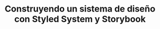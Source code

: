 ---
title: Construyendo un sistema de diseño con Styled System y Storybook
type: workshop
year: 2019
language: es
for:
  title:
    JSDay Canarias
  href:
    https://jsdaycanarias.com/
place: San Cristóbal de la Laguna (Tenerife)
weight: 3
---